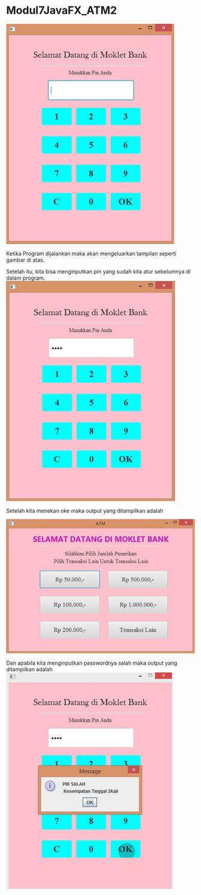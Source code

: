 # Modul7JavaFX_ATM2
![alt text](Output.PNG)

Ketika Program dijalankan maka akan mengeluarkan tampilan seperti gambar di atas.

Setelah itu, kita bisa menginputkan pin yang sudah kita atur sebelumnya di dalam program.
![alt text](Memasukkan_pin.PNG)

Setelah kita menekan oke maka output yang ditampilkan adalah

![alt text](Awal.PNG)

Dan apabila kita menginputkan passwordnya salah maka output yang ditampilkan adalah
![alt text](Password_salah.PNG)
